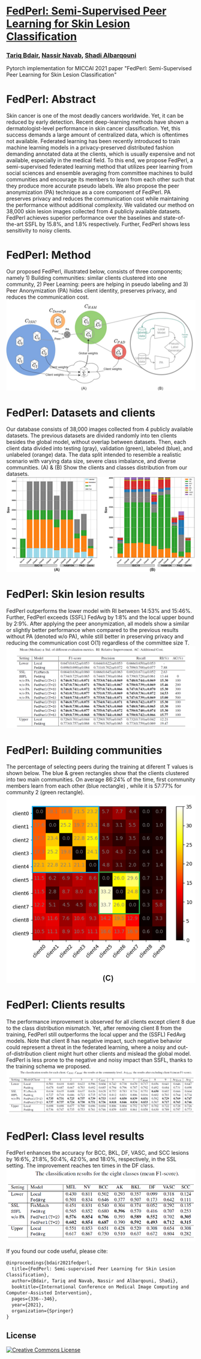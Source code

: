 # [FedPerl: Semi-Supervised Peer Learning for Skin Lesion Classification](https://arxiv.org/pdf/2103.03703.pdf)
### [Tariq Bdair](http://campar.in.tum.de/Main/TariqBdair), [Nassir Navab](http://campar.in.tum.de/Main/NassirNavab), [Shadi Albarqouni](https://albarqouni.github.io/)
Pytorch implementation for MICCAI 2021 paper "FedPerl: Semi-Supervised Peer Learning for Skin Lesion Classification"
# FedPerl: Abstract
Skin cancer is one of the most deadly cancers worldwide. Yet, it can be reduced by early detection. Recent deep-learning methods have shown a dermatologist-level performance in skin cancer classification. Yet, this success demands a large amount of centralized data, which is oftentimes not available. Federated learning has been recently introduced to train machine learning models in a privacy-preserved distributed fashion demanding annotated data at the clients, which is usually expensive and not available, especially in the medical field. To this end, we propose FedPerl, a semi-supervised federated learning method that utilizes peer learning from social sciences and ensemble averaging from committee machines to build communities and encourage its members to learn from each other such that they produce more accurate pseudo labels. We also propose the peer anonymization (PA) technique as a core component of FedPerl. PA preserves privacy and reduces the communication cost while maintaining the performance without additional complexity. We validated our method on 38,000 skin lesion images collected from 4 publicly available datasets. FedPerl achieves superior performance over the baselines and state-of-the-art SSFL by 15.8%, and 1.8% respectively. Further, FedPerl shows less sensitivity to noisy clients.
# FedPerl: Method
Our proposed FedPerl, illustrated below, consists of three components; namely 1) Building communities: similar clients clustered into one community, 2) Peer Learning: peers are helping in pseudo labeling and 3) Peer Anonymization (PA) hides client identity, preserves privacy, and reduces the communication cost.
![](images/PLFrame2.jpg) 
# FedPerl: Datasets and clients 
Our database consists of 38,000 images collected from 4 publicly available datasets. The previous datasets are divided randomly into ten clients besides the global model, without overlap between datasets. Then, each client data divided into testing (gray), validation (green), labeled (blue), and unlabeled (orange) data. The data split intended to resemble a realistic scenario with varying data size, severe class imbalance, and diverse communities. (A) & (B) Show the clients and classes distribution from our datasets.
![](images/Fig23_1.png)
# FedPerl: Skin lesion results 
FedPerl outperforms the lower model with RI between 14:53% and 15:46%. Further, FedPerl exceeds (SSFL) FedAvg by 1:8% and the local upper bound by 2:9%. After applying the peer anonymization, all models show a similar or slightly better performance when compared to the previous results without PA (denoted  w/o PA), while still better in preserving privacy and reducing the communication cost O(1) regardless of the committee size T.
![](images/skin_results.png)
# FedPerl: Building communities
The percentage of selecting peers during the training at diferent T values is shown below. The blue & green rectangles show that the clients clustered into two main communities. On average 86:24% of the time, first community members learn from each other (blue rectangle) , while it is 57:77% for community 2 (green rectangle).
![](images/Fig23_2.png)
# FedPerl: Clients results
The performance improvement is observed for all clients except client 8 due to the class distribution mismatch. Yet, after removing client 8 from the training, FedPerl still outperforms the local upper and the (SSFL) FedAvg models. Note that client 8 has negative impact, such negative behavior could represent a threat in the federated learning, where a noisy and out-of-distribution client might hurt other clients and mislead the global model. FedPerl is less prone to the negative and noisy impact than SSFL, thanks to the training schema we proposed.
![](images/clients_results.png)
# FedPerl: Class level results
FedPerl enhances the accuracy for BCC, BKL, DF, VASC, and SCC lesions by 16:6%, 21:8%, 50:4%, 42:0%, and 18:0%, respectively, in the SSL setting. The improvement reaches ten times in the DF class. 
![](images/cls_results.png)


If you found our code useful, please cite:
```
@inproceedings{bdair2021fedperl,
  title={FedPerl: Semi-supervised Peer Learning for Skin Lesion Classification},
  author={Bdair, Tariq and Navab, Nassir and Albarqouni, Shadi},
  booktitle={International Conference on Medical Image Computing and Computer-Assisted Intervention},
  pages={336--346},
  year={2021},
  organization={Springer}
}
```

## License

<a rel="license" href="https://creativecommons.org/licenses/by-nc/2.0/"><img alt="Creative Commons License" style="border-width:0" src="https://licensebuttons.net/l/by-nc/2.0/88x31.png" /></a>

